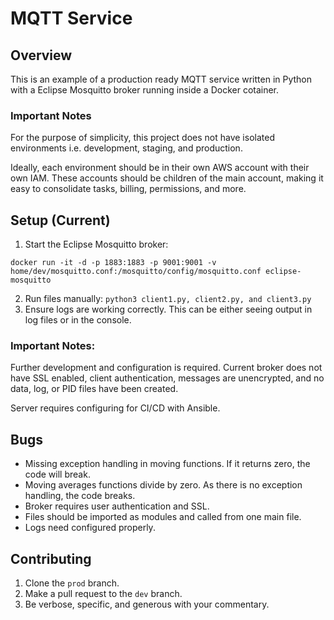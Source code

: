 # MQTT Service

## Overview

This is an example of a production ready MQTT service written in Python with a Eclipse Mosquitto broker running inside a Docker cotainer.

### Important Notes
For the purpose of simplicity, this project does not have isolated environments i.e. development, staging, and production.

Ideally, each environment should be in their own AWS account with their own IAM. These accounts should be children of the main account, making it easy to consolidate tasks, billing, permissions, and more.

## Setup (Current)

1. Start the Eclipse Mosquitto broker:

`docker run -it -d -p 1883:1883 -p 9001:9001 -v home/dev/mosquitto.conf:/mosquitto/config/mosquitto.conf eclipse-mosquitto`

2. Run files manually: `python3 client1.py, client2.py, and client3.py`
3. Ensure logs are working correctly. This can be either seeing output in log files or in the console.

### Important Notes: 
Further development and configuration is required. Current broker does not have SSL enabled, client authentication, messages are unencrypted, and no data, log, or PID files have been created.

Server requires configuring for CI/CD with Ansible.

## Bugs

- Missing exception handling in moving functions. If it returns zero, the code will break.
- Moving averages functions divide by zero. As there is no exception handling, the code breaks.
- Broker requires user authentication and SSL.
- Files should be imported as modules and called from one main file.
- Logs need configured properly.

## Contributing

1. Clone the `prod` branch.
2. Make a pull request to the `dev` branch.
3. Be verbose, specific, and generous with your commentary.
